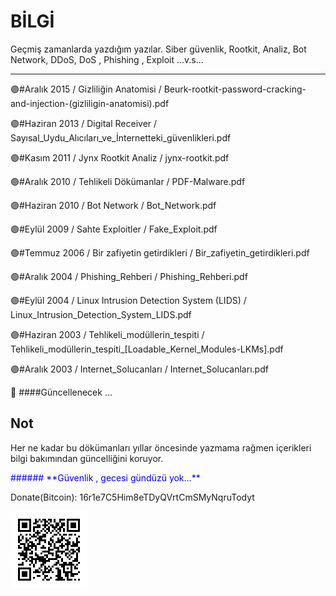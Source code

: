 # BİLGİ

Geçmiş zamanlarda yazdığım yazılar.
Siber güvenlik, Rootkit, Analiz, Bot Network, DDoS, DoS , Phishing , Exploit ...v.s...

***************************************************************************************


🟣#Aralık 2015 / 
Gizliliğin Anatomisi / 
Beurk-rootkit-password-cracking-and-injection-(gizliligin-anatomisi).pdf


🟣#Haziran 2013 / 
Digital Receiver / 
Sayısal_Uydu_Alıcıları_ve_İnternetteki_güvenlikleri.pdf


🟣#Kasım 2011 / 
Jynx Rootkit Analiz / 
jynx-rootkit.pdf


🟣#Aralık 2010 / 
Tehlikeli Dökümanlar / 
PDF-Malware.pdf


🟣#Haziran 2010 / 
Bot Network / 
Bot_Network.pdf


🟣#Eylül 2009 / 
Sahte Exploitler / 
Fake_Exploit.pdf


🟣#Temmuz 2006 /
Bir zafiyetin getirdikleri / 
Bir_zafiyetin_getirdikleri.pdf


🟣#Aralık 2004 /
Phishing_Rehberi / 
Phishing_Rehberi.pdf


🟣#Eylül 2004 / 
Linux Intrusion Detection System (LIDS) / 
Linux_Intrusion_Detection_System_LIDS.pdf


🟣#Haziran 2003 / 
Tehlikeli_modüllerin_tespiti / 
Tehlikeli_modüllerin_tespiti_[Loadable_Kernel_Modules-LKMs].pdf


🟣#Aralık 2003 /
Internet_Solucanları / 
Internet_Solucanları.pdf





&#x1F4D9; 
####Güncellenecek ...







## Not

Her ne kadar bu dökümanları yıllar öncesinde yazmama rağmen içerikleri bilgi bakımından güncelliğini koruyor.

<p style='color:blue'>###### **Güvenlik , gecesi gündüzü yok...**</p>


Donate(Bitcoin):
16r1e7C5Him8eTDyQVrtCmSMyNqruTodyt

![](https://github.com/expday/Yazilarim/raw/main/bitcoin-qrcode.png)

